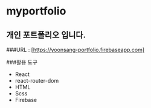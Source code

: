 # myportfolio

## 개인 포트폴리오 입니다.
###URL : [https://yoonsang-portfolio.firebaseapp.com]

###활용 도구
- React
- react-router-dom
- HTML
- Scss
- Firebase
